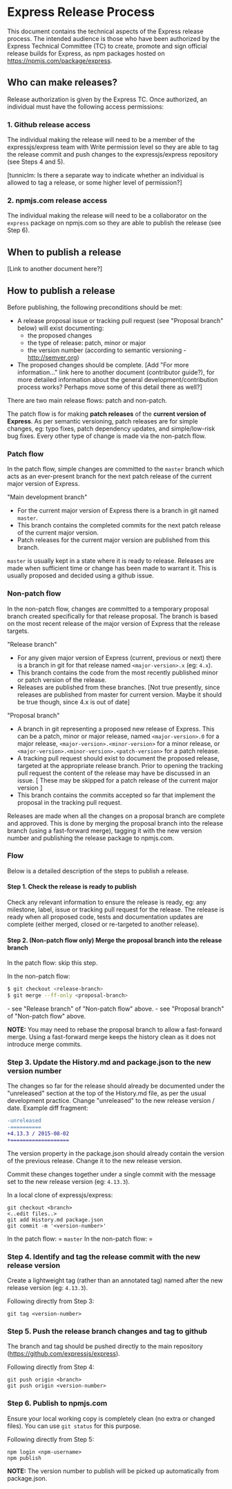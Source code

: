 # Express Release Process

This document contains the technical aspects of the Express release process. The
intended audience is those who have been authorized by the Express Technical
Committee (TC) to create, promote and sign official release builds for Express,
as npm packages hosted on https://npmjs.com/package/express.

## Who can make releases?

Release authorization is given by the Express TC. Once authorized, an individual
must have the following access permissions:

### 1. Github release access

The individual making the release will need to be a member of the
expressjs/express team with Write permission level so they are able to tag the
release commit and push changes to the expressjs/express repository
(see Steps 4 and 5).

[tunniclm: Is there  a separate way to indicate whether an individual is allowed
           to tag a release, or some higher level of permission?]

### 2. npmjs.com release access

The individual making the release will need to be a collaborator on the
`express` package on npmjs.com so they are able to publish the release
(see Step 6).

## When to publish a release

[Link to another document here?]

## How to publish a release

Before publishing, the following preconditions should be met:
- A release proposal issue or tracking pull request (see "Proposal branch"
  below) will exist documenting:
  - the proposed changes
  - the type of release: patch, minor or major
  - the version number (according to semantic versioning - http://semver.org)
- The proposed changes should be complete.
[Add "For more information..." link here to another document (contributor
 guide?), for more detailed information about the general
 development/contribution process works? Perhaps move some of this detail there
 as well?]

There are two main release flows: patch and non-patch.

The patch flow is for making **patch releases** of the **current version of
Express**. As per semantic versioning, patch releases are for simple changes,
eg: typo fixes, patch dependency updates, and simple/low-risk bug fixes.
Every other type of change is made via the non-patch flow.

### Patch flow

In the patch flow, simple changes are committed to the `master` branch which
acts as an ever-present branch for the next patch release of the current major
version of Express.

"Main development branch"
- For the current major version of Express there is a branch in git named
  `master`.
- This branch contains the completed commits for the next patch release of the
  current major version.
- Patch releases for the current major version are published from this branch.

`master` is usually kept in a state where it is ready to release. Releases are
made when sufficient time or change has been made to warrant it. This is usually
proposed and decided using a github issue.

### Non-patch flow

In the non-patch flow, changes are committed to a temporary proposal branch
created specifically for that release proposal. The branch is based on the
most recent release of the major version of Express that the release targets.

"Release branch"
- For any given major version of Express (current, previous or next) there is
  a branch in git for that release named `<major-version>.x` (eg: `4.x`).
- This branch contains the code from the most recently published minor or
  patch version of the release.
- Releases are published from these branches.
  [Not true presently, since releases are published from master for current
   version. Maybe it should be true though, since 4.x is out of date]

"Proposal branch"
- A branch in git representing a proposed new release of Express. This can be a
  patch, minor or major release, named `<major-version>.0` for a major release,
  `<major-version>.<minor-version>` for a minor release, or `<major-version>.<minor-version>.<patch-version>` for a patch release.
- A tracking pull request should exist to document the proposed release,
  targeted at the appropriate release branch. Prior to opening the tracking
  pull request the content of the release may have be discussed in an issue.
  [ These may be skipped for a patch release of the current major version ]
- This branch contains the commits accepted so far that implement the proposal
  in the tracking pull request.

Releases are made when all the changes on a proposal branch are complete and
approved. This is done by merging the proposal branch into the release branch
(using a fast-forward merge), tagging it with the new version number and
publishing the release package to npmjs.com.

### Flow

Below is a detailed description of the steps to publish a release.

#### Step 1. Check the release is ready to publish

Check any relevant information to ensure the release is ready, eg: any
milestone, label, issue or tracking pull request for the release. The release
is ready when all proposed code, tests and documentation updates are complete
(either merged, closed or re-targeted to another release).

#### Step 2. (Non-patch flow only) Merge the proposal branch into the release branch

In the patch flow: skip this step.

In the non-patch flow:
```sh
$ git checkout <release-branch>
$ git merge --ff-only <proposal-branch>
```

<release-branch> - see "Release branch" of "Non-patch flow" above.
<proposal-branch> - see "Proposal branch" of "Non-patch flow" above.

**NOTE:** You may need to rebase the proposal branch to allow a fast-forward
          merge. Using a fast-forward merge keeps the history clean as it does
          not introduce merge commits.

### Step 3. Update the History.md and package.json to the new version number

The changes so far for the release should already be documented under the
"unreleased" section at the top of the History.md file, as per the usual
development practice.
Change "unreleased" to the new release version / date.
Example diff fragment:
```diff
-unreleased
-==========
+4.13.3 / 2015-08-02
+===================
```

The version property in the package.json should already contain the version of
the previous release. Change it to the new release version.

Commit these changes together under a single commit with the message set to
the new release version (eg: `4.13.3`).

In a local clone of expressjs/express:
```shell
git checkout <branch>
<..edit files..>
git add History.md package.json
git commit -m '<version-number>'
```

In the patch flow: <branch> = `master`
In the non-patch flow: <branch> = <release-branch>

### Step 4. Identify and tag the release commit with the new release version

Create a lightweight tag (rather than an annotated tag) named after the new
release version (eg: `4.13.3`).

Following directly from Step 3:
```shell
git tag <version-number>
```

### Step 5. Push the release branch changes and tag to github

The branch and tag should be pushed directly to the main repository
(https://github.com/expressjs/express).

Following directly from Step 4:
```shell
git push origin <branch>
git push origin <version-number>
```

### Step 6. Publish to npmjs.com

Ensure your local working copy is completely clean (no extra or changed files).
You can use `git status` for this purpose.

Following directly from Step 5:
```shell
npm login <npm-username>
npm publish
```

**NOTE:** The version number to publish will be picked up automatically from
          package.json.
